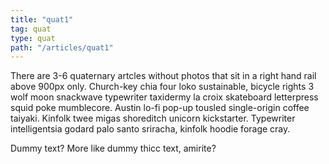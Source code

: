 ```yaml
---
title: "quat1"
tag: quat
type: quat
path: "/articles/quat1"
---
```

There are 3-6 quaternary artcles without photos that sit in a right hand rail above 900px only. Church-key chia four loko sustainable, bicycle rights 3 wolf moon snackwave typewriter taxidermy la croix skateboard letterpress squid poke mumblecore. Austin lo-fi pop-up tousled single-origin coffee taiyaki. Kinfolk twee migas shoreditch unicorn kickstarter. Typewriter intelligentsia godard palo santo sriracha, kinfolk hoodie forage cray.

Dummy text? More like dummy thicc text, amirite?